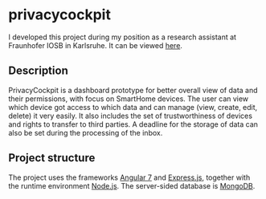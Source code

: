 # privacycockpit

I developed this project during my position as a research assistant at Fraunhofer IOSB in Karlsruhe. It can be viewed [here](https://gitlab-ext.iosb.fraunhofer.de/bst/privacycockpit).

## Description
PrivacyCockpit is a dashboard prototype for better overall view of data and their permissions, with focus on SmartHome devices. The user can view which device got access to which data and can manage (view, create, edit, delete) it very easily. It also includes the set of trustworthiness of devices and rights to transfer to third parties. A deadline for the storage of data can also be set during the processing of the inbox.

## Project structure

The project uses the frameworks [Angular 7](https://angular.io/) and [Express.js](https://expressjs.com/), together with the runtime environment [Node.js](https://nodejs.org/en/). The server-sided database is [MongoDB](https://www.mongodb.com/).

